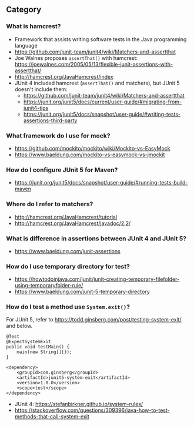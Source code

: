 ## Category

### What is hamcrest?
- Framework that assists writing software tests in the Java programming language
- https://github.com/junit-team/junit4/wiki/Matchers-and-assertthat
- Joe Walnes proposes `assertThat()` with hamcrest: https://joewalnes.com/2005/05/13/flexible-junit-assertions-with-assertthat/
- http://hamcrest.org/JavaHamcrest/index
- JUnit 4 included hamcrest (`assertThat()` and matchers), but JUnit 5 doesn't include them:
  - https://github.com/junit-team/junit4/wiki/Matchers-and-assertthat
  - https://junit.org/junit5/docs/current/user-guide/#migrating-from-junit4-tips
  - https://junit.org/junit5/docs/snapshot/user-guide/#writing-tests-assertions-third-party

### What framework do I use for mock?
- https://github.com/mockito/mockito/wiki/Mockito-vs-EasyMock
- https://www.baeldung.com/mockito-vs-easymock-vs-jmockit

### How do I configure JUnit 5 for Maven?
- https://junit.org/junit5/docs/snapshot/user-guide/#running-tests-build-maven

### Where do I refer to matchers?
- http://hamcrest.org/JavaHamcrest/tutorial
- http://hamcrest.org/JavaHamcrest/javadoc/2.2/

### What is difference in assertions between JUnit 4 and JUnit 5?
- https://www.baeldung.com/junit-assertions

### How do I use temporary directory for test?
- https://howtodoinjava.com/junit/junit-creating-temporary-filefolder-using-temporaryfolder-rule/
- https://www.baeldung.com/junit-5-temporary-directory

### How do I test a method use `System.exit()`?
For JUnit 5, refer to https://todd.ginsberg.com/post/testing-system-exit/ and below.
```
@Test
@ExpectSystemExit
public void testMain() {
    main(new String[]{});
}
```
```
<dependency>
    <groupId>com.ginsberg</groupId>
    <artifactId>junit5-system-exit</artifactId>
    <version>1.0.0</version>
    <scope>test</scope>
</dependency>
```
- JUnit 4: https://stefanbirkner.github.io/system-rules/
- https://stackoverflow.com/questions/309396/java-how-to-test-methods-that-call-system-exit
